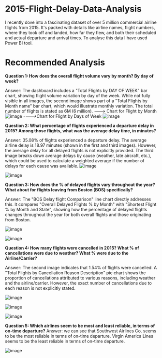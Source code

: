 # 2015-Flight-Delay-Data-Analysis

I recently dove into a fascinating dataset of over 5 million commercial airline flights from 2015. It's packed with details like airline names, flight numbers, where they took off and landed, how far they flew, and both their scheduled and actual departure and arrival times. To analyse this data I have used Power BI tool.

# Recommended Analysis
**Question 1: How does the overall flight volume vary by month? By day of week?**

Answer: The dashboard includes a "Total Flights by DAY OF WEEK" bar chart, showing flight volume variation by day of the week. While not fully visible in all images, the second image shows part of a "Total Flights by Month name" bar chart, which would illustrate monthly variation. The total number of flights is stated as 6M (6 million).
---> Chart for Flight by Month
![image](https://github.com/user-attachments/assets/3ec0092e-5018-45c1-864d-cea443047c59)
---->Chart for Flight by Days of Week
![image](https://github.com/user-attachments/assets/df4cb367-8783-47f7-b8d4-79c1eff4613e)

**Question 2: What percentage of flights experienced a departure delay in 2015? Among those flights, what was the average delay time, in minutes?**

Answer: 35.08% of flights experienced a departure delay. The average airline delay is 18.97 minutes (shown in the first and third images). However, the average delay for all delayed flights is not explicitly provided. The third image breaks down average delays by cause (weather, late aircraft, etc.), which could be used to calculate a weighted average if the number of delays for each cause was available.
![image](https://github.com/user-attachments/assets/135c1099-644d-4f8a-849d-0b4e9287b7c1)

![image](https://github.com/user-attachments/assets/40dce572-0818-4257-8685-5e12415fe0e9)

**Question 3: How does the % of delayed flights vary throughout the year? What about for flights leaving from Boston (BOS) specifically?**

Answer: The "BOS Delay flight Comparison" line chart directly addresses this. It compares "Overall Delayed Flights % by Month" with "Shortest Flight % by Month and State", showing how the percentage of delayed flights changes throughout the year for both overall flights and those originating from Boston.

![image](https://github.com/user-attachments/assets/5c35f3f1-a5f1-4e82-81e3-692931a0e13f)

![image](https://github.com/user-attachments/assets/6d342d29-9f9a-487c-b8f9-a2024547a8d2)

**Question 4: How many flights were cancelled in 2015? What % of cancellations were due to weather? What % were due to the Airline/Carrier?**  

Answer: The second image indicates that 1.54% of flights were cancelled. A "Total Flights by Cancellation Reason Description" pie chart shows the proportion of cancellations attributed to various reasons, including weather and the airline/carrier. However, the exact number of cancellations due to each reason is not explicitly stated.

![image](https://github.com/user-attachments/assets/e8f84d16-a1cf-4d69-9ba9-48ef01aa0acc)

![image](https://github.com/user-attachments/assets/94c38283-ab1b-4557-b037-175c4111f68c)

![image](https://github.com/user-attachments/assets/3a2a3fda-ea00-491d-8761-90dafa2fd147)


**Question 5: Which airlines seem to be most and least reliable, in terms of on-time departure?**
Answer: we can see that Southwest Airlines Co. seems to be the most reliable in terms of on-time departure. Virgin America Lines seems to be the least reliable in terms of on-time departure.

![image](https://github.com/user-attachments/assets/5cf5542f-cac4-4bd2-b066-4e8312989f3b)
